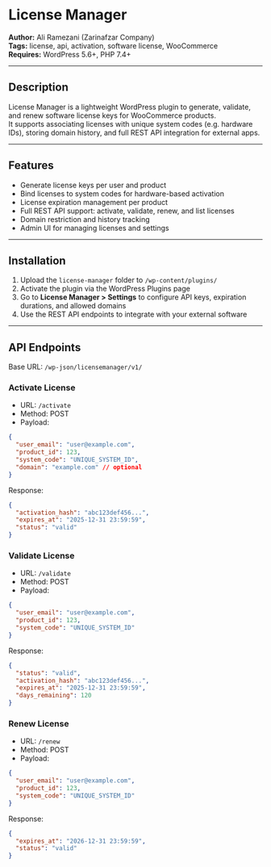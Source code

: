 # License Manager

**Author:** Ali Ramezani (Zarinafzar Company)  
**Tags:** license, api, activation, software license, WooCommerce  
**Requires:** WordPress 5.6+, PHP 7.4+  

---

## Description

License Manager is a lightweight WordPress plugin to generate, validate, and renew software license keys for WooCommerce products.  
It supports associating licenses with unique system codes (e.g. hardware IDs), storing domain history, and full REST API integration for external apps.

---

## Features

- Generate license keys per user and product  
- Bind licenses to system codes for hardware-based activation  
- License expiration management per product  
- Full REST API support: activate, validate, renew, and list licenses  
- Domain restriction and history tracking  
- Admin UI for managing licenses and settings  

---

## Installation

1. Upload the `license-manager` folder to `/wp-content/plugins/`  
2. Activate the plugin via the WordPress Plugins page  
3. Go to **License Manager > Settings** to configure API keys, expiration durations, and allowed domains  
4. Use the REST API endpoints to integrate with your external software  

---

## API Endpoints

Base URL: `/wp-json/licensemanager/v1/`

### Activate License

- URL: `/activate`  
- Method: POST  
- Payload:
```json
{
  "user_email": "user@example.com",
  "product_id": 123,
  "system_code": "UNIQUE_SYSTEM_ID",
  "domain": "example.com" // optional
}
```

Response:
```json
{
  "activation_hash": "abc123def456...",
  "expires_at": "2025-12-31 23:59:59",
  "status": "valid"
}
```

### Validate License

- URL: `/validate`  
- Method: POST  
- Payload:
```json
{
  "user_email": "user@example.com",
  "product_id": 123,
  "system_code": "UNIQUE_SYSTEM_ID"
}

```

Response:
```json
{
  "status": "valid",
  "activation_hash": "abc123def456...",
  "expires_at": "2025-12-31 23:59:59",
  "days_remaining": 120
}

```

### Renew License

- URL: `/renew`  
- Method: POST  
- Payload:
```json
{
  "user_email": "user@example.com",
  "product_id": 123,
  "system_code": "UNIQUE_SYSTEM_ID"
}


```

Response:
```json
{
  "expires_at": "2026-12-31 23:59:59",
  "status": "valid"
}


```


